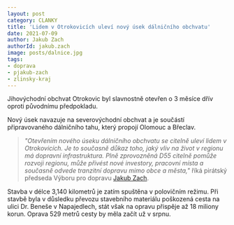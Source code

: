 ```yaml
---
layout: post
category: CLANKY
title: 'Lidem v Otrokovicích uleví nový úsek dálničního obchvatu'
date: 2021-07-09
author: Jakub Zach
authorId: jakub.zach
image: posts/dalnice.jpg
tags: 
- doprava
- pjakub-zach
- zlinsky-kraj
---
```


Jihovýchodní obchvat Otrokovic byl slavnostně otevřen o 3 měsíce dřív oproti původnímu předpokladu.

Nový úsek navazuje na severovýchodní obchvat a je součástí připravovaného dálničního tahu, který propojí Olomouc a Břeclav. 

> *"Otevřením nového úseku dálničního obchvatu se citelně uleví lidem v Otrokovicích. Je to současně důkaz toho, jaký vliv na život v regionu má dopravní infrastruktura. Plně zprovozněná D55 citelně pomůže rozvoji regionu, může přivést nové investory, pracovní místa a současně odvede tranzitní dopravu mimo obce a města,"* říká pirátský předseda Výboru pro dopravu [Jakub Zach](https://zlinsky.pirati.cz/lide/jakub-zach/).
>   

Stavba v délce 3,140 kilometrů je zatím spuštěna v polovičním režimu. Při stavbě byla v důsledku převozu stavebního materiálu poškozená cesta na ulici Dr. Beneše v Napajedlech, stát však na opravu přispěje až 18 miliony korun. Oprava 529 metrů cesty by měla začít už v srpnu.
